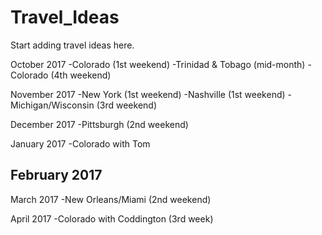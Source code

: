 # Travel_Ideas

Start adding travel ideas here.

October 2017
-Colorado (1st weekend)
-Trinidad & Tobago (mid-month)
-Colorado (4th weekend)

November 2017
-New York (1st weekend)
-Nashville (1st weekend)
-Michigan/Wisconsin (3rd weekend)

December 2017
-Pittsburgh (2nd weekend)

January 2017
-Colorado with Tom

February 2017
-

March 2017
-New Orleans/Miami (2nd weekend)

April 2017
-Colorado with Coddington (3rd week)
